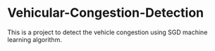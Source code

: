 # Vehicular-Congestion-Detection
This is a project to detect the vehicle congestion using SGD machine learning algorithm.

